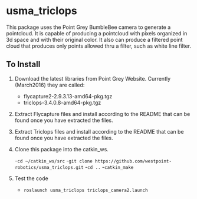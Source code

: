 # usma_triclops
This package uses the Point Grey BumbleBee camera to generate a pointcloud. It is capable of producing a pointcloud with pixels organized in 3d space and with their original color. It also can produce a filtered point cloud that produces only points allowed thru a filter, such as white line filter.

## To Install
1. Download the latest libraries from Point Grey Website. Currently (March2016) they are called:
    - flycapture2-2.9.3.13-amd64-pkg.tgz
    - triclops-3.4.0.8-amd64-pkg.tgz
    
2. Extract Flycapture files and install according to the README that can be found
once you have extracted the files.

3. Extract Triclops files and install according to the README that can be found
once you have extracted the files. 

4. Clone this package into the catkin_ws.

    -`cd ~/catkin_ws/src`
    -`git clone https://github.com/westpoint-robotics/usma_triclops.git`
    -`cd ..`
    -`catkin_make`

5. Test the code
    
   - `roslaunch usma_triclops triclops_camera2.launch` 


